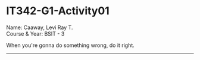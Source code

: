 # IT342-G1-Activity01

Name: Caaway, Levi Ray T.  
Course & Year: BSIT - 3

When you're gonna do something wrong, do it right.

****
